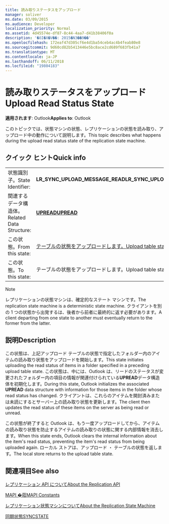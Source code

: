 ```yaml
---
title: 読み取りステータスをアップロード
manager: soliver
ms.date: 03/09/2015
ms.audience: Developer
localization_priority: Normal
ms.assetid: 4d45574e-df87-8c44-4aa7-d41b38406f0a
description: '�ŏI�X�V��: 2015�N3��9��'
ms.openlocfilehash: 172eaf47d305cf6e4d1ba54ceb4ac4b4feab80e8
ms.sourcegitcommit: 9d60cd82b5413446e5bc8ace2cd689f683fb41a7
ms.translationtype: MT
ms.contentlocale: ja-JP
ms.lasthandoff: 06/11/2018
ms.locfileid: "19804183"
---
```

# <a name="upload-read-status-state"></a><span data-ttu-id="502af-103">読み取りステータスをアップロード</span><span class="sxs-lookup"><span data-stu-id="502af-103">Upload Read Status State</span></span>

  
  
<span data-ttu-id="502af-104">**適用されます**: Outlook</span><span class="sxs-lookup"><span data-stu-id="502af-104">**Applies to**: Outlook</span></span> 
  
 <span data-ttu-id="502af-105">このトピックでは、状態マシンの状態、レプリケーションの状態を読み取り、アップロード中の動作について説明します。</span><span class="sxs-lookup"><span data-stu-id="502af-105">This topic describes what happens during the upload read status state of the replication state machine.</span></span> 
  
## <a name="quick-info"></a><span data-ttu-id="502af-106">クイック ヒント</span><span class="sxs-lookup"><span data-stu-id="502af-106">Quick info</span></span>

|||
|:-----|:-----|
|<span data-ttu-id="502af-107">状態識別子。</span><span class="sxs-lookup"><span data-stu-id="502af-107">State Identifier:</span></span>  <br/> |<span data-ttu-id="502af-108">**LR_SYNC_UPLOAD_MESSAGE_READ**</span><span class="sxs-lookup"><span data-stu-id="502af-108">**LR_SYNC_UPLOAD_MESSAGE_READ**</span></span> <br/> |
|<span data-ttu-id="502af-109">関連するデータ構造体。</span><span class="sxs-lookup"><span data-stu-id="502af-109">Related Data Structure:</span></span>  <br/> |<span data-ttu-id="502af-110">**[UPREAD](upread.md)**</span><span class="sxs-lookup"><span data-stu-id="502af-110">**[UPREAD](upread.md)**</span></span> <br/> |
|<span data-ttu-id="502af-111">この状態。</span><span class="sxs-lookup"><span data-stu-id="502af-111">From this state:</span></span>  <br/> |[<span data-ttu-id="502af-112">テーブルの状態をアップロードします。</span><span class="sxs-lookup"><span data-stu-id="502af-112">Upload table state</span></span>](upload-table-state.md) <br/> |
|<span data-ttu-id="502af-113">この状態。</span><span class="sxs-lookup"><span data-stu-id="502af-113">To this state:</span></span>  <br/> |<span data-ttu-id="502af-114">テーブルの状態をアップロードします。</span><span class="sxs-lookup"><span data-stu-id="502af-114">Upload table state</span></span>  <br/> |
   
> [!NOTE]
> <span data-ttu-id="502af-115">レプリケーションの状態マシンは、確定的なステート マシンです。</span><span class="sxs-lookup"><span data-stu-id="502af-115">The replication state machine is a deterministic state machine.</span></span> <span data-ttu-id="502af-116">クライアントを別の 1 つの状態から出発するは、後者から前者に最終的に返す必要があります。</span><span class="sxs-lookup"><span data-stu-id="502af-116">A client departing from one state to another must eventually return to the former from the latter.</span></span> 
  
## <a name="description"></a><span data-ttu-id="502af-117">説明</span><span class="sxs-lookup"><span data-stu-id="502af-117">Description</span></span>

<span data-ttu-id="502af-118">この状態は、上記アップロード テーブルの状態で指定したフォルダー内のアイテムの読み取り状態をアップロードを開始します。</span><span class="sxs-lookup"><span data-stu-id="502af-118">This state initiates uploading the read status of items in a folder specified in a preceding upload table state.</span></span> <span data-ttu-id="502af-119">この状態は、中には、Outlook は、リードのステータスが変更されたフォルダー内の項目の情報が関連付けられている**UPREAD**データ構造体を初期化します。</span><span class="sxs-lookup"><span data-stu-id="502af-119">During this state, Outlook initializes the associated **UPREAD** data structure with information for those items in the folder whose read status has changed.</span></span> <span data-ttu-id="502af-120">クライアントは、これらのアイテムを開封済みまたは未読にするとサーバー上の読み取り状態を更新します。</span><span class="sxs-lookup"><span data-stu-id="502af-120">The client then updates the read status of these items on the server as being read or unread.</span></span> 
  
<span data-ttu-id="502af-121">この状態が終了すると Outlook は、もう一度アップロードしてから、アイテムの読み取り状態を防止するアイテムの読み取りの状態に関する内部情報を消去します。</span><span class="sxs-lookup"><span data-stu-id="502af-121">When this state ends, Outlook clears the internal information about the item's read status, preventing the item's read status from being uploaded again.</span></span> <span data-ttu-id="502af-122">ローカル ストアは、アップロード ・ テーブルの状態を返します。</span><span class="sxs-lookup"><span data-stu-id="502af-122">The local store returns to the upload table state.</span></span>
  
## <a name="see-also"></a><span data-ttu-id="502af-123">関連項目</span><span class="sxs-lookup"><span data-stu-id="502af-123">See also</span></span>



[<span data-ttu-id="502af-124">レプリケーション API について</span><span class="sxs-lookup"><span data-stu-id="502af-124">About the Replication API</span></span>](about-the-replication-api.md)
  
[<span data-ttu-id="502af-125">MAPI �萔</span><span class="sxs-lookup"><span data-stu-id="502af-125">MAPI Constants</span></span>](mapi-constants.md)
  
[<span data-ttu-id="502af-126">レプリケーション状態マシンについて</span><span class="sxs-lookup"><span data-stu-id="502af-126">About the Replication State Machine</span></span>](about-the-replication-state-machine.md)
  
[<span data-ttu-id="502af-127">同期状態</span><span class="sxs-lookup"><span data-stu-id="502af-127">SYNCSTATE</span></span>](syncstate.md)


